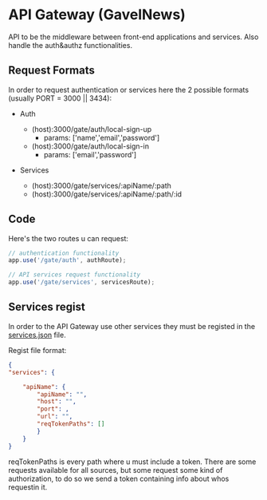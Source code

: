 # API Gateway (GavelNews)
API to be the middleware between front-end applications and services. Also handle the auth&authz functionalities.

## Request Formats
In order to request authentication or services here the 2 possible formats (usually PORT = 3000 || 3434):

- Auth
	- (host):3000/gate/auth/local-sign-up
		- params: ['name','email','password']
	- (host):3000/gate/auth/local-sign-in
		- params: ['email','password']

- Services
	- (host):3000/gate/services/:apiName/:path
	- (host):3000/gate/services/:apiName/:path/:id

## Code
Here's the two routes u can request:

```js
// authentication functionality
app.use('/gate/auth', authRoute);

// API services request functionality 
app.use('/gate/services', servicesRoute);
```

## Services regist
In order to the API Gateway use other services they must be registed in the [services.json](https://github.com/botclimber/gavelnews/tree/main/api-gateway/routes/services/services.json) file.

Regist file format:
```json 
{
"services": {

	"apiName": {
		"apiName": "", 
		"host": "",
		"port": ,
		"url": "",
		"reqTokenPaths": []
		}	
	}
}
```

reqTokenPaths is every path where u must include a token. There are some requests available for all sources, but some request some kind of authorization, to do so we send a token containing info about whos requestin it.
